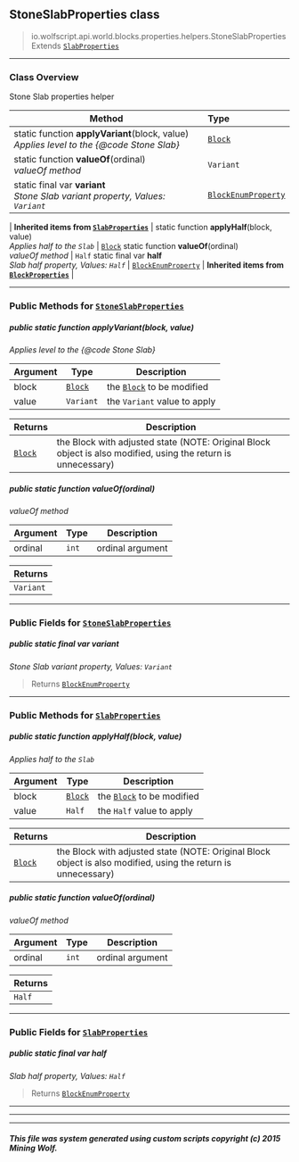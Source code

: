 ## StoneSlabProperties __class__

>io.wolfscript.api.world.blocks.properties.helpers.StoneSlabProperties
>Extends [`SlabProperties`](SlabProperties.md)

---

### Class Overview

Stone Slab properties helper

Method | Type   
--- | :--- 
static function __applyVariant__(block, value) <br> _Applies level to the {@code Stone Slab}_ | [`Block`](../../Block.md)
static function __valueOf__(ordinal) <br> _valueOf method_ | `Variant`
static final var __variant__ <br> _Stone Slab variant property, Values: `Variant`_ | [`BlockEnumProperty`](../BlockEnumProperty.md)
 |
__Inherited items from [`SlabProperties`](SlabProperties.md)__ |
static function __applyHalf__(block, value) <br> _Applies half to the `Slab`_ | [`Block`](../../Block.md)
static function __valueOf__(ordinal) <br> _valueOf method_ | `Half`
static final var __half__ <br> _Slab half property, Values: `Half`_ | [`BlockEnumProperty`](../BlockEnumProperty.md)
 |
__Inherited items from [`BlockProperties`](BlockProperties.md)__ |







---


### Public Methods for [`StoneSlabProperties`](StoneSlabProperties.md)

##### <a id='applyvariant'></a>public static function __applyVariant__(block, value)

_Applies level to the {@code Stone Slab}_

Argument | Type | Description  
--- | --- | --- 
block | [`Block`](../../Block.md) | the [`Block`](../../Block.md) to be modified
value | `Variant` | the `Variant` value to apply

Returns | Description
--- | --- 
[`Block`](../../Block.md) | the Block with adjusted state (NOTE: Original Block object is also modified, using the return is unnecessary)


##### <a id='valueof'></a>public static function __valueOf__(ordinal)

_valueOf method_

Argument | Type | Description  
--- | --- | --- 
ordinal | `int` | ordinal argument

Returns | 
--- | 
`Variant` |


---

### Public Fields for [`StoneSlabProperties`](StoneSlabProperties.md)

##### <a id='variant'></a>public static final var __variant__

_Stone Slab variant property, Values: `Variant`_

>Returns
>  [`BlockEnumProperty`](../BlockEnumProperty.md)

---

### Public Methods for [`SlabProperties`](SlabProperties.md)

##### <a id='applyhalf'></a>public static function __applyHalf__(block, value)

_Applies half to the `Slab`_

Argument | Type | Description  
--- | --- | --- 
block | [`Block`](../../Block.md) | the [`Block`](../../Block.md) to be modified
value | `Half` | the `Half` value to apply

Returns | Description
--- | --- 
[`Block`](../../Block.md) | the Block with adjusted state (NOTE: Original Block object is also modified, using the return is unnecessary)


##### <a id='valueof'></a>public static function __valueOf__(ordinal)

_valueOf method_

Argument | Type | Description  
--- | --- | --- 
ordinal | `int` | ordinal argument

Returns | 
--- | 
`Half` |


---

### Public Fields for [`SlabProperties`](SlabProperties.md)

##### <a id='half'></a>public static final var __half__

_Slab half property, Values: `Half`_

>Returns
>  [`BlockEnumProperty`](../BlockEnumProperty.md)

---


---


---


##### This file was system generated using custom scripts copyright (c) 2015 Mining Wolf.
	

